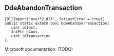 ## DdeAbandonTransaction

```
[DllImport("user32.dll", SetLastError = true)]
public static extern bool DdeAbandonTransaction(
   uint idInst,
   IntPtr hConv,
   uint idTransaction
);
```

Microsoft documentation: (TODO)
